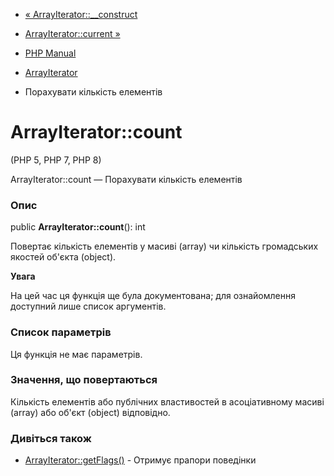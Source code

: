 - [« ArrayIterator::\_\_construct](arrayiterator.construct.md)
- [ArrayIterator::current »](arrayiterator.current.md)

- [PHP Manual](index.md)
- [ArrayIterator](class.arrayiterator.md)
- Порахувати кількість елементів

# ArrayIterator::count

(PHP 5, PHP 7, PHP 8)

ArrayIterator::count — Порахувати кількість елементів

### Опис

public **ArrayIterator::count**(): int

Повертає кількість елементів у масиві (array) чи кількість
громадських якостей об'єкта (object).

**Увага**

На цей час ця функція ще була документована; для
ознайомлення доступний лише список аргументів.

### Список параметрів

Ця функція не має параметрів.

### Значення, що повертаються

Кількість елементів або публічних властивостей в асоціативному масиві
(array) або об'єкт (object) відповідно.

### Дивіться також

- [ArrayIterator::getFlags()](arrayiterator.getflags.md) - Отримує
прапори поведінки
